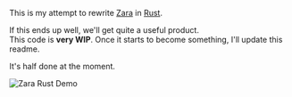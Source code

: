 This is my attempt to rewrite [Zara](https://github.com/vagrod/zara) in [Rust](https://www.rust-lang.org).

If this ends up well, we'll get quite a useful product.\
This code is **very WIP**. Once it starts to become something, I'll update this readme.

It's half done at the moment.

![Zara Rust Demo](http://imw.su/zara_rust_001.png)
